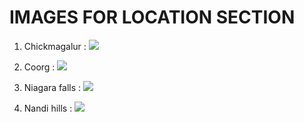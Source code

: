 # IMAGES FOR LOCATION SECTION

1. Chickmagalur : 
        ![](https://images.truehab.com/15-places-to-visit-in-chikmagalur-1604058205.gif)

2. Coorg :
      ![](https://pix10.agoda.net/geo/city/17273/1_17273_02.jpg?s=1920x822)

3. Niagara falls :
        ![](https://media.tacdn.com/media/attractions-splice-spp-674x446/06/e3/a0/6a.jpg)

4. Nandi hills : 
        ![](https://i2.wp.com/soulesplanade.com/wp-content/uploads/2016/12/IMG-20151024-WA0029.jpg?fit=1000%2C750)        